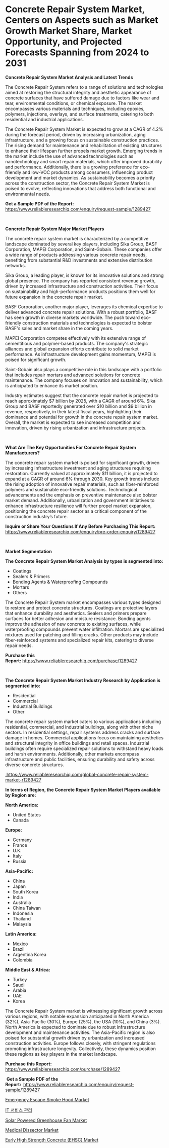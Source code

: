 <p><h1>Concrete Repair System Market, Centers on Aspects such as Market Growth Market Share, Market Opportunity, and Projected Forecasts Spanning from 2024 to 2031</h1></p><p><strong>Concrete Repair System Market Analysis and Latest Trends</strong></p>
<p><p>The Concrete Repair System refers to a range of solutions and technologies aimed at restoring the structural integrity and aesthetic appearance of concrete surfaces that have suffered damage due to factors like wear and tear, environmental conditions, or chemical exposure. The market encompasses various materials and techniques, including epoxies, polymers, injections, overlays, and surface treatments, catering to both residential and industrial applications.</p><p>The Concrete Repair System Market is expected to grow at a CAGR of 4.2% during the forecast period, driven by increasing urbanization, aging infrastructure, and a growing focus on sustainable construction practices. The rising demand for maintenance and rehabilitation of existing structures to enhance their lifespan further propels market growth. Emerging trends in the market include the use of advanced technologies such as nanotechnology and smart repair materials, which offer improved durability and performance. Additionally, there is a growing preference for eco-friendly and low-VOC products among consumers, influencing product development and market dynamics. As sustainability becomes a priority across the construction sector, the Concrete Repair System Market is poised to evolve, reflecting innovations that address both functional and environmental needs.</p></p>
<p><strong>Get a Sample PDF of the Report:&nbsp;</strong> <a href="https://www.reliableresearchiq.com/enquiry/request-sample/1289427?utm_campaign=99&utm_medium=2&utm_source=Github&utm_content=ia&utm_term=26102024&utm_id=concrete-repair-system">https://www.reliableresearchiq.com/enquiry/request-sample/1289427</a></p>
<p>&nbsp;</p>
<p><strong>Concrete Repair System Major Market Players</strong></p>
<p><p>The concrete repair system market is characterized by a competitive landscape dominated by several key players, including Sika Group, BASF Corporation, MAPEI Corporation, and Saint-Gobain. These companies offer a wide range of products addressing various concrete repair needs, benefiting from substantial R&D investments and extensive distribution networks.</p><p>Sika Group, a leading player, is known for its innovative solutions and strong global presence. The company has reported consistent revenue growth, driven by increased infrastructure and construction activities. Their focus on sustainability and high-performance products positions them well for future expansion in the concrete repair market.</p><p>BASF Corporation, another major player, leverages its chemical expertise to deliver advanced concrete repair solutions. With a robust portfolio, BASF has seen growth in diverse markets worldwide. The push toward eco-friendly construction materials and technologies is expected to bolster BASF's sales and market share in the coming years.</p><p>MAPEI Corporation competes effectively with its extensive range of cementitious and polymer-based products. The company's strategic alliances and global expansion efforts contribute to solid market performance. As infrastructure development gains momentum, MAPEI is poised for significant growth.</p><p>Saint-Gobain also plays a competitive role in this landscape with a portfolio that includes repair mortars and advanced solutions for concrete maintenance. The company focuses on innovation and sustainability, which is anticipated to enhance its market position.</p><p>Industry estimates suggest that the concrete repair market is projected to reach approximately $7 billion by 2025, with a CAGR of around 6%. Sika Group and BASF reportedly generated over $10 billion and $9 billion in revenue, respectively, in their latest fiscal years, highlighting their dominance and potential for growth in the concrete repair system market. Overall, the market is expected to see increased competition and innovation, driven by rising urbanization and infrastructure projects.</p></p>
<p>&nbsp;</p>
<p><strong>What Are The Key Opportunities For Concrete Repair System Manufacturers?</strong></p>
<p><p>The concrete repair system market is poised for significant growth, driven by increasing infrastructure investment and aging structures requiring restoration. Currently valued at approximately $11 billion, it is projected to expand at a CAGR of around 6% through 2030. Key growth trends include the rising adoption of innovative repair materials, such as fiber-reinforced polymers and sustainable eco-friendly solutions. Technological advancements and the emphasis on preventive maintenance also bolster market demand. Additionally, urbanization and government initiatives to enhance infrastructure resilience will further propel market expansion, positioning the concrete repair sector as a critical component of the construction industry’s future.</p></p>
<p><strong>Inquire or Share Your Questions If Any Before Purchasing This Report:</strong> <a href="https://www.reliableresearchiq.com/enquiry/pre-order-enquiry/1289427?utm_campaign=99&utm_medium=2&utm_source=Github&utm_content=ia&utm_term=26102024&utm_id=concrete-repair-system">https://www.reliableresearchiq.com/enquiry/pre-order-enquiry/1289427</a></p>
<p>&nbsp;</p>
<p><strong>Market Segmentation</strong></p>
<p><strong>The Concrete Repair System Market Analysis by types is segmented into:</strong></p>
<p><ul><li>Coatings</li><li>Sealers & Primers</li><li>Bonding Agents & Waterproofing Compounds</li><li>Mortars</li><li>Others</li></ul></p>
<p><p>The Concrete Repair System market encompasses various types designed to restore and protect concrete structures. Coatings are protective layers that enhance durability and aesthetics. Sealers and primers prepare surfaces for better adhesion and moisture resistance. Bonding agents improve the adhesion of new concrete to existing surfaces, while waterproofing compounds prevent water infiltration. Mortars are specialized mixtures used for patching and filling cracks. Other products may include fiber-reinforced systems and specialized repair kits, catering to diverse repair needs.</p></p>
<p><strong>Purchase this Report:&nbsp;</strong><a href="https://www.reliableresearchiq.com/purchase/1289427?utm_campaign=99&utm_medium=2&utm_source=Github&utm_content=ia&utm_term=26102024&utm_id=concrete-repair-system">https://www.reliableresearchiq.com/purchase/1289427</a></p>
<p>&nbsp;</p>
<p><strong>The Concrete Repair System Market Industry Research by Application is segmented into:</strong></p>
<p><ul><li>Residential</li><li>Commercial</li><li>Industrial Buildings</li><li>Other</li></ul></p>
<p><p>The concrete repair system market caters to various applications including residential, commercial, and industrial buildings, along with other niche sectors. In residential settings, repair systems address cracks and surface damage in homes. Commercial applications focus on maintaining aesthetics and structural integrity in office buildings and retail spaces. Industrial buildings often require specialized repair solutions to withstand heavy loads and harsh environments. Additionally, other markets encompass infrastructure and public facilities, ensuring durability and safety across diverse concrete structures.</p></p>
<p><a href="https://www.reliableresearchiq.com/global-concrete-repair-system-market-r1289427?utm_campaign=99&utm_medium=2&utm_source=Github&utm_content=ia&utm_term=26102024&utm_id=concrete-repair-system">&nbsp;https://www.reliableresearchiq.com/global-concrete-repair-system-market-r1289427</a></p>
<p><strong>In terms of Region, the Concrete Repair System Market Players available by Region are:</strong></p>
<p>
    <p> <strong> North America: </strong>
        <ul>
            <li>United States</li>
            <li>Canada</li>
        </ul>
        </p> 
    <p> <strong> Europe: </strong>
        <ul>
            <li>Germany</li>
            <li>France</li>
            <li>U.K.</li>
            <li>Italy</li>
            <li>Russia</li>
        </ul>
        </p> 
    <p> <strong> Asia-Pacific: </strong>
        <ul>
            <li>China</li>
            <li>Japan</li>
            <li>South Korea</li>
            <li>India</li>
            <li>Australia</li>
            <li>China Taiwan</li>
            <li>Indonesia</li>
            <li>Thailand</li>
            <li>Malaysia</li>
        </ul>
        </p> 
    <p> <strong> Latin America: </strong>
        <ul>
            <li>Mexico</li>
            <li>Brazil</li>
            <li>Argentina Korea</li>
            <li>Colombia</li>
        </ul>
        </p> 
    <p> <strong> Middle East & Africa: </strong>
        <ul>
            <li>Turkey</li>
            <li>Saudi</li>
            <li>Arabia</li>
            <li>UAE</li>
            <li>Korea</li>
        </ul>
    </p>
    </p>
<p><p>The Concrete Repair System market is witnessing significant growth across various regions, with notable expansion anticipated in North America (32%), Asia-Pacific (30%), Europe (25%), the USA (10%), and China (3%). North America is expected to dominate due to robust infrastructure development and maintenance activities. The Asia-Pacific region is also poised for substantial growth driven by urbanization and increased construction activities. Europe follows closely, with stringent regulations promoting infrastructure longevity. Collectively, these dynamics position these regions as key players in the market landscape.</p></p>
<p><strong>Purchase this Report: </strong><a href="https://www.reliableresearchiq.com/purchase/1289427?utm_campaign=99&utm_medium=2&utm_source=Github&utm_content=ia&utm_term=26102024&utm_id=concrete-repair-system">https://www.reliableresearchiq.com/purchase/1289427</a></p>
<p>&nbsp;<strong>Get a Sample PDF of the Report:&nbsp;&nbsp;</strong><a href="https://www.reliableresearchiq.com/enquiry/request-sample/1289427?utm_campaign=99&utm_medium=2&utm_source=Github&utm_content=ia&utm_term=26102024&utm_id=concrete-repair-system">https://www.reliableresearchiq.com/enquiry/request-sample/1289427</a></p>
<p><strong></strong></p>
<p><p><a href="https://issuu.com/reportprime-2/docs/emergency-escape-smoke-hood-market-_29359b3f0ff18e?utm_campaign=99&utm_medium=2&utm_source=Github&utm_content=ia&utm_term=26102024&utm_id=concrete-repair-system">Emergency Escape Smoke Hood Market</a></p><p><a href="https://github.com/sougarounis/Market-Research-Report-List-6/blob/main/552056720879.md?utm_campaign=99&utm_medium=2&utm_source=Github&utm_content=ia&utm_term=26102024&utm_id=concrete-repair-system">IT 서비스 관리</a></p><p><a href="https://issuu.com/reportprime-2/docs/solar-powered-greenhouse-fan-market_7c4f8a6d68ac1b?utm_campaign=99&utm_medium=2&utm_source=Github&utm_content=ia&utm_term=26102024&utm_id=concrete-repair-system">Solar Powered Greenhouse Fan Market</a></p><p><a href="https://github.com/shebaharrifx/Market-Research-Report-List-1/blob/main/medical-dissector-market.md?utm_campaign=99&utm_medium=2&utm_source=Github&utm_content=ia&utm_term=26102024&utm_id=concrete-repair-system">Medical Dissector Market</a></p><p><a href="https://github.com/danyelltzmol/Market-Research-Report-List-1/blob/main/early-high-strength-concrete-ehsc-market.md?utm_campaign=99&utm_medium=2&utm_source=Github&utm_content=ia&utm_term=26102024&utm_id=concrete-repair-system">Early High Strength Concrete (EHSC) Market</a></p></p>